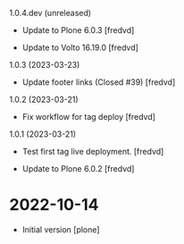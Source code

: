 1.0.4.dev  (unreleased)

- Update to Plone 6.0.3 [fredvd]

- Update to Volto 16.19.0 [fredvd]


1.0.3 (2023-03-23)

- Update footer links (Closed #39) [fredvd]


1.0.2 (2023-03-21)

- Fix workflow for tag deploy [fredvd]


1.0.1 (2023-03-21)

- Test first tag live deployment. [fredvd]

- Update to Plone 6.0.2 [fredvd]


# 2022-10-14

- Initial version [plone]
